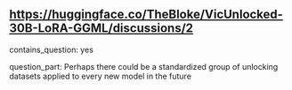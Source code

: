 ## https://huggingface.co/TheBloke/VicUnlocked-30B-LoRA-GGML/discussions/2

contains_question: yes

question_part: Perhaps there could be a standardized group of unlocking datasets applied to every new model in the future